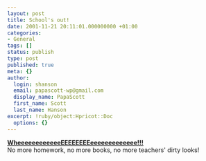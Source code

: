 ```yaml
---
layout: post
title: School's out!
date: 2001-11-21 20:11:01.000000000 +01:00
categories:
- General
tags: []
status: publish
type: post
published: true
meta: {}
author:
  login: shanson
  email: papascott-wp@gmail.com
  display_name: PapaScott
  first_name: Scott
  last_name: Hanson
excerpt: !ruby/object:Hpricot::Doc
  options: {}
---
```

<p><b><a href="http://andrea.editthispage.com/2001/11/20">WheeeeeeeeeeeeEEEEEEEEeeeeeeeeeeeee!!!</a></b><br />
 No more homework, no more books, no more teachers' dirty looks!</p>
